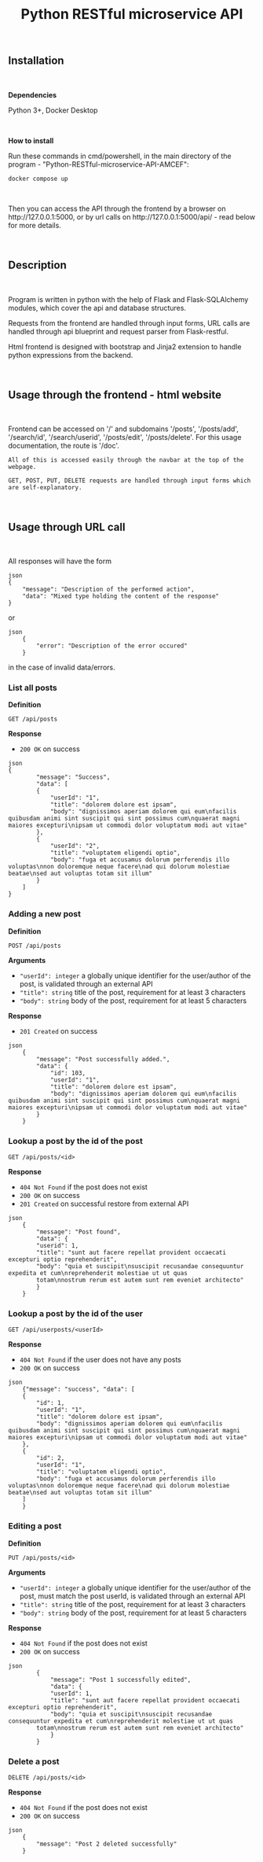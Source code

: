 <br />
<h1 align="center">Python RESTful microservice API</h1>
<br />
<h2>Installation</h2>
<br />
<p><strong>Dependencies</strong></p>
<p>Python 3+, Docker Desktop</p>
<br />
<p><strong>How to install</strong></p>
<p>Run these commands in cmd/powershell, in the main directory of the program - "Python-RESTful-microservice-API-AMCEF":</p>
<p><code>docker compose up</code></p>
<br />
<p>Then you can access the API through the frontend by a browser on <a>http://127.0.0.1:5000</a>, or by url calls on <a>http://127.0.0.1:5000/api/</a> - read below for more details.</p>
<br />
<h2>Description</h2>
<br />
<p>Program is written in python with the help of Flask and Flask-SQLAlchemy modules, which cover the api and database structures.

Requests from the frontend are handled through input forms, URL calls are handled through api blueprint and request parser from Flask-restful.

Html frontend is designed with bootstrap and Jinja2 extension to handle python expressions from the backend.</p>
<br />
<h2>Usage through the frontend - html website</h2>
<br />
<p>Frontend can be accessed on '/' and subdomains '/posts', '/posts/add', '/search/id', '/search/userid', '/posts/edit', '/posts/delete'. For this usage documentation, the route is '/doc'.</p>

    All of this is accessed easily through the navbar at the top of the webpage.
    
    GET, POST, PUT, DELETE requests are handled through input forms which are self-explanatory.
<br />
<h2>Usage through URL call</h2>
<br />
<p>All responses will have the form</p>
<p><code>json
{
    "message": "Description of the performed action",
    "data": "Mixed type holding the content of the response"
}</code></p>
<p>or</p>
<p><code>json
    {
        "error": "Description of the error occured"
    }</code></p>
<p>in the case of invalid data/errors.</p>
<h3>List all posts</h3>
<p><strong> Definition </strong></p>
<p><code>GET /api/posts</code></p>
<p><strong> Response </strong></p>
<ul>
	<li><code>200 OK</code> on success </li>
</ul>
<p><code>json
{
        "message": "Success",
        "data": [
        {
            "userId": "1",
            "title": "dolorem dolore est ipsam",
            "body": "dignissimos aperiam dolorem qui eum\nfacilis quibusdam animi sint suscipit qui sint possimus cum\nquaerat magni maiores excepturi\nipsam ut commodi dolor voluptatum modi aut vitae"
        },
        {
            "userId": "2",
            "title": "voluptatem eligendi optio",
            "body": "fuga et accusamus dolorum perferendis illo voluptas\nnon doloremque neque facere\nad qui dolorum molestiae beatae\nsed aut voluptas totam sit illum"
        }
    ]
}</code></p>
<h3>Adding a new post</h3>
<p><strong> Definition </strong></p>
<p><code>POST /api/posts</code></p>
<p><strong> Arguments </strong></p>
<ul>
	<li><code>"userId": integer</code> a globally unique identifier for the user/author of the post, is validated through an external API</li>
	<li><code>"title": string</code> title of the post, requirement for at least 3 characters</li>
	<li><code>"body": string</code> body of the post, requirement for at least 5 characters</li>
</ul>
<p><strong> Response </strong></p>
<ul>
	<li><code>201 Created</code> on success</li>
</ul>
<p><code>json
    {
        "message": "Post successfully added.",
        "data": {
            "id": 103,
            "userId": "1",
            "title": "dolorem dolore est ipsam",
            "body": "dignissimos aperiam dolorem qui eum\nfacilis quibusdam animi sint suscipit qui sint possimus cum\nquaerat magni maiores excepturi\nipsam ut commodi dolor voluptatum modi aut vitae"
        }
    }</code></p>
<h3>Lookup a post by the id of the post</h3>
<p><code>GET /api/posts/&lt;id&gt;</code></p>
<p><strong> Response </strong></p>
<ul>
	<li><code>404 Not Found</code> if the post does not exist</li>
	<li><code>200 OK</code> on success</li>
    <li><code>201 Created</code> on successful restore from external API</li>
</ul>
<p><code>json
    {
        "message": "Post found",
        "data": {
        "userid": 1,
        "title": "sunt aut facere repellat provident occaecati excepturi optio reprehenderit",
        "body": "quia et suscipit\nsuscipit recusandae consequuntur expedita et cum\nreprehenderit molestiae ut ut quas
        totam\nnostrum rerum est autem sunt rem eveniet architecto"
        }
    }</code></p>
<h3>Lookup a post by the id of the user</h3>
<p><code>GET /api/userposts/&lt;userId&gt;</code></p>
<p><strong> Response </strong></p>
<ul>
	<li><code>404 Not Found</code> if the user does not have any posts</li>
	<li><code>200 OK</code> on success</li>
</ul>
<p><code>json
    {"message": "success", "data": [
    {
        "id": 1,
        "userId": "1",
        "title": "dolorem dolore est ipsam",
        "body": "dignissimos aperiam dolorem qui eum\nfacilis quibusdam animi sint suscipit qui sint possimus cum\nquaerat magni maiores excepturi\nipsam ut commodi dolor voluptatum modi aut vitae"
    },
    {
        "id": 2,
        "userId": "1",
        "title": "voluptatem eligendi optio",
        "body": "fuga et accusamus dolorum perferendis illo voluptas\nnon doloremque neque facere\nad qui dolorum molestiae beatae\nsed aut voluptas totam sit illum"
    ]
    }</code></p>
    <h3>Editing a post</h3>
    <p><strong> Definition </strong></p>
    <p><code>PUT /api/posts/&lt;id&gt;</code></p>
    <p><strong> Arguments </strong></p>
    <ul>
        <li><code>"userId": integer</code> a globally unique identifier for the user/author of the post, must match the post userId, is validated through an external API</li>
        <li><code>"title": string</code> title of the post, requirement for at least 3 characters</li>
        <li><code>"body": string</code> body of the post, requirement for at least 5 characters</li>
    </ul>
    <p><strong> Response </strong></p>
    <ul>
        <li><code>404 Not Found</code> if the post does not exist</li>
        <li><code>200 OK</code> on success</li>
    </ul>
    <p><code>json
        {
            "message": "Post 1 successfully edited",
            "data": {
            "userId": 1,
            "title": "sunt aut facere repellat provident occaecati excepturi optio reprehenderit",
            "body": "quia et suscipit\nsuscipit recusandae consequuntur expedita et cum\nreprehenderit molestiae ut ut quas
        totam\nnostrum rerum est autem sunt rem eveniet architecto"
            }
        }</code></p>
<h3>Delete a post</h3>
<p><code>DELETE /api/posts/&lt;id&gt;</code></p>
<p><strong> Response </strong></p>
<ul>
	<li><code>404 Not Found</code> if the post does not exist</li>
	<li><code>200 OK</code> on success</li>
</ul>
<p><code>json
    {
        "message": "Post 2 deleted successfully"
    }
</code></p>